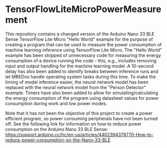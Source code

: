 # TensorFlowLiteMicroPowerMeasurement
This repository contains a changed version of the Arduino Nano 33 BLE Sense TensorFlow Lite Micro "Hello World" example for the purpose of creating a program that can be used to measure the power consumption of machine learning inference using TensorFlow Lite Micro.
The "Hello World" example has been stripped of unnecessary code for measuring the energy consumption of a device running the code - this, e.g., includes removing input and output handling for the machine learning model.
A 10-second delay has also been added to identify breaks between inference runs and let MBEDos handle operating system tasks during this time.
To make the timing of model inference easier, the neural network model has been replaced with the neural network model from the "Person Detector" example.
Timers have also been added to allow for simulating/calculating the energy consumption of the program using datasheet values for power consumption during work and low power modes.

Note that it has not been the objective of this project to create a power efficient program, so power consuming peripherals have not been turned off. 
See the following link for information on how to reduce power consumption on the Arduino Nano 33 BLE Sense: https://support.arduino.cc/hc/en-us/articles/4402394378770-How-to-reduce-power-consumption-on-the-Nano-33-BLE